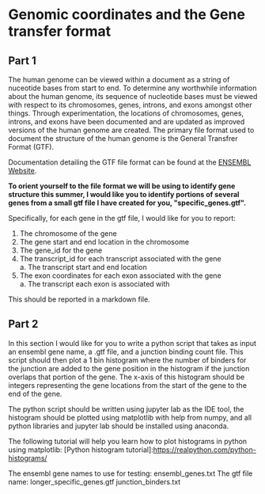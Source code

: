 # Genomic coordinates and the Gene transfer format

## Part 1

The human genome can be viewed within a document as a string of nuceotide bases from start to end. To determine any worthwhile information about the human genome, its sequence of nucleotide bases must be viewed with respect to its chromosomes, genes, introns, and exons amongst other things. Through experimentation, the locations of chromosomes, genes, introns, and exons have been documented and are updated as improved versions of the human genome are created. The primary file format used to document the structure of the human genome is the General Transfrer Format (GTF).

Documentation detailing the GTF file format can be found at the [ENSEMBL Website](http://m.ensembl.org/info/website/upload/gff.html).

**To orient yourself to the file format we will be using to identify gene structure this summer, I would like you to identify portions of several genes from a small gtf file I have created for you, "specific_genes.gtf".**

Specifically, for each gene in the gtf file, I would like for you to report: 
  1. The chromosome of the gene
  2. The gene start and end location in the chromosome
  3. The gene_id for the gene
  4. The transcript_id for each transcript associated with the gene\
      a. The transcript start and end location
  5. The exon coordinates for each exon associated with the gene\
      a. The transcript each exon is associated with
      
This should be reported in a markdown file. 

## Part 2

In this section I would like for you to write a python script that takes as input an ensembl gene name, a .gtf file, and a junction binding count file. This script should then plot a 1 bin histogram where the number of binders for the junction are added to the gene position in the histogram if the junction overlaps that portion of the gene. The x-axis of this histogram should be integers representing the gene locations from the start of the gene to the end of the gene. 

The python script should be written using jupyter lab as the IDE tool, the histogram should be plotted using matplotlib with help from numpy, and all python libraries and jupyter lab should be installed using anaconda. 

The following tutorial will help you learn how to plot histograms in python using matplotlib: [Python histogram tutorial]:https://realpython.com/python-histograms/

The ensembl gene names to use for testing: ensembl_genes.txt
The gtf file name: longer_specific_genes.gtf
junction_binders.txt


